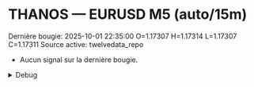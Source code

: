 # THANOS — EURUSD M5 (auto/15m)
Dernière bougie: 2025-10-01 22:35:00  O=1.17307  H=1.17314  L=1.17307  C=1.17311
Source active: twelvedata_repo

- Aucun signal sur la dernière bougie.

<details><summary>Debug</summary>

- TD_API_KEY manquant.

</details>